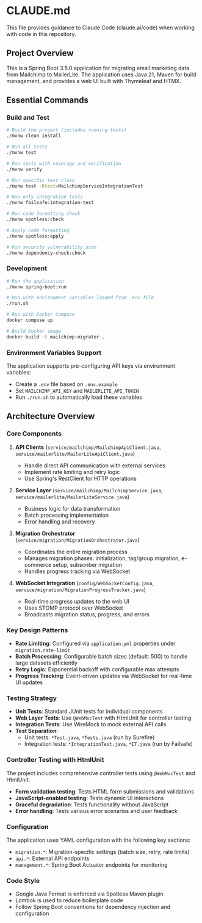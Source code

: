 # CLAUDE.md

This file provides guidance to Claude Code (claude.ai/code) when working with code in this repository.

## Project Overview

This is a Spring Boot 3.5.0 application for migrating email marketing data from Mailchimp to MailerLite. The application uses Java 21, Maven for build management, and provides a web UI built with Thymeleaf and HTMX.

## Essential Commands

### Build and Test
```bash
# Build the project (includes running tests)
./mvnw clean install

# Run all tests
./mvnw test

# Run tests with coverage and verification
./mvnw verify

# Run specific test class
./mvnw test -Dtest=MailchimpServiceIntegrationTest

# Run only integration tests
./mvnw failsafe:integration-test

# Run code formatting check
./mvnw spotless:check

# Apply code formatting
./mvnw spotless:apply

# Run security vulnerability scan
./mvnw dependency-check:check
```

### Development
```bash
# Run the application
./mvnw spring-boot:run

# Run with environment variables loaded from .env file
./run.sh

# Run with Docker Compose
docker compose up

# Build Docker image
docker build -t mailchimp-migrator .
```

### Environment Variables Support
The application supports pre-configuring API keys via environment variables:
- Create a `.env` file based on `.env.example`
- Set `MAILCHIMP_API_KEY` and `MAILERLITE_API_TOKEN`
- Run `./run.sh` to automatically load these variables

## Architecture Overview

### Core Components

1. **API Clients** (`service/mailchimp/MailchimpApiClient.java`, `service/mailerlite/MailerLiteApiClient.java`)
   - Handle direct API communication with external services
   - Implement rate limiting and retry logic
   - Use Spring's RestClient for HTTP operations

2. **Service Layer** (`service/mailchimp/MailchimpService.java`, `service/mailerlite/MailerLiteService.java`)
   - Business logic for data transformation
   - Batch processing implementation
   - Error handling and recovery

3. **Migration Orchestrator** (`service/migration/MigrationOrchestrator.java`)
   - Coordinates the entire migration process
   - Manages migration phases: initialization, tag/group migration, e-commerce setup, subscriber migration
   - Handles progress tracking via WebSocket

4. **WebSocket Integration** (`config/WebSocketConfig.java`, `service/migration/MigrationProgressTracker.java`)
   - Real-time progress updates to the web UI
   - Uses STOMP protocol over WebSocket
   - Broadcasts migration status, progress, and errors

### Key Design Patterns

- **Rate Limiting**: Configured via `application.yml` properties under `migration.rate-limit`
- **Batch Processing**: Configurable batch sizes (default: 500) to handle large datasets efficiently
- **Retry Logic**: Exponential backoff with configurable max attempts
- **Progress Tracking**: Event-driven updates via WebSocket for real-time UI updates

### Testing Strategy

- **Unit Tests**: Standard JUnit tests for individual components
- **Web Layer Tests**: Use `@WebMvcTest` with HtmlUnit for controller testing
- **Integration Tests**: Use WireMock to mock external API calls
- **Test Separation**: 
  - Unit tests: `*Test.java`, `*Tests.java` (run by Surefire)
  - Integration tests: `*IntegrationTest.java`, `*IT.java` (run by Failsafe)

### Controller Testing with HtmlUnit

The project includes comprehensive controller tests using `@WebMvcTest` and HtmlUnit:
- **Form validation testing**: Tests HTML form submissions and validations
- **JavaScript-enabled testing**: Tests dynamic UI interactions
- **Graceful degradation**: Tests functionality without JavaScript
- **Error handling**: Tests various error scenarios and user feedback

### Configuration

The application uses YAML configuration with the following key sections:
- `migration.*`: Migration-specific settings (batch size, retry, rate limits)
- `api.*`: External API endpoints
- `management.*`: Spring Boot Actuator endpoints for monitoring

### Code Style

- Google Java Format is enforced via Spotless Maven plugin
- Lombok is used to reduce boilerplate code
- Follow Spring Boot conventions for dependency injection and configuration